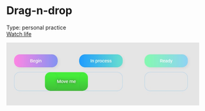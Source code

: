 # Drag-n-drop

Type: personal practice\
[Watch life](https://artyommusin.github.io/js-accordion/)

![accordionScreen](./public/screen1.jpg)
